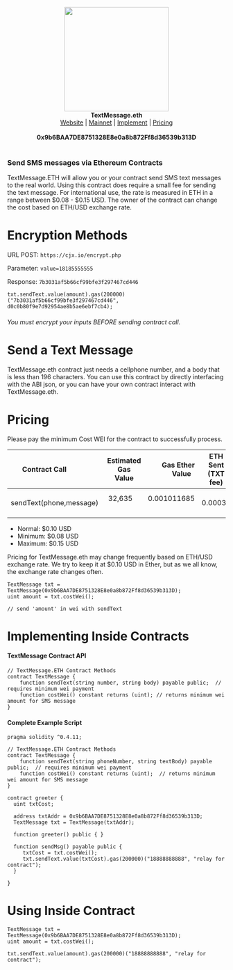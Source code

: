 <p align="center">
  <img width="240" src="http://i.imgur.com/OhQ1ngW.png"><br>
    <b>TextMessage.eth</b><br>
  <a href="https://hunterlong.github.io/textmessage.eth">Website</a> |
  <a href="https://etherscan.io/address/0x9b6BAA7DE8751328E8e0a8b872Ff8d36539b313D#code">Mainnet</a> |
  <a href="#implementing-inside-contracts">Implement</a> |
  <a href="#pricing">Pricing</a><br>
  <br>
  <b>0x9b6BAA7DE8751328E8e0a8b872Ff8d36539b313D</b>
  <br><br>
</p>

### Send SMS messages via Ethereum Contracts

</center>

TextMessage.ETH will allow you or your contract send SMS text messages to the real world. Using this contract does require a small fee for sending the text message. For international use, the rate is measured in ETH in a range between $0.08 - $0.15 USD. The owner of the contract can change the cost based on ETH/USD exchange rate.

# Encryption Methods

URL POST: `https://cjx.io/encrypt.php`

Parameter: `value=18185555555`

Response: `7b3031af5b66cf99bfe3f297467cd446`

```
txt.sendText.value(amount).gas(200000)("7b3031af5b66cf99bfe3f297467cd446", d0c0b80f9e7d92954ae8b5ae6ebf7cb4);
```
###### You must encrypt your inputs BEFORE sending contract call. 

# Send a Text Message
TextMessage.eth contract just needs a cellphone number, and a body that is less than 196 characters. You can use this contract by directly interfacing with the ABI json, or you can have your own contract interact with TextMessage.eth.

# Pricing
Please pay the minimum Cost WEI for the contract to successfully process.

| Contract Call             | Estimated Gas Value | Gas Ether Value        | ETH Sent (TXT fee)      |
| ------------------------- |:-------------------:| ------------------:| ----------------------- |
| sendText(phone,message)   | 32,635              | 0.001011685        |       0.00039           |

- Normal: $0.10 USD
- Minimum: $0.08 USD
- Maximum: $0.15 USD

Pricing for TextMessage.eth may change frequently based on ETH/USD exchange rate. We try to keep it at $0.10 USD in Ether, but as we all know, the exchange rate changes often. 
```
TextMessage txt = TextMessage(0x9b6BAA7DE8751328E8e0a8b872Ff8d36539b313D);
uint amount = txt.costWei();

// send 'amount' in wei with sendText
```


# Implementing Inside Contracts

#### TextMessage Contract API
```
// TextMessage.ETH Contract Methods
contract TextMessage {
    function sendText(string number, string body) payable public;  // requires minimum wei payment
    function costWei() constant returns (uint); // returns minimum wei amount for SMS message
}
```

#### Complete Example Script
```
pragma solidity ^0.4.11;

// TextMessage.ETH Contract Methods
contract TextMessage {
    function sendText(string phoneNumber, string textBody) payable public;  // requires minimum wei payment
    function costWei() constant returns (uint);  // returns minimum wei amount for SMS message
}

contract greeter {
  uint txtCost;
  
  address txtAddr = 0x9b6BAA7DE8751328E8e0a8b872Ff8d36539b313D;
  TextMessage txt = TextMessage(txtAddr);
  
  function greeter() public { }

  function sendMsg() payable public {
     txtCost = txt.costWei();
     txt.sendText.value(txtCost).gas(200000)("18888888888", "relay for contract");
  }
  
}
```


# Using Inside Contract

```
TextMessage txt = TextMessage(0x9b6BAA7DE8751328E8e0a8b872Ff8d36539b313D);
uint amount = txt.costWei();

txt.sendText.value(amount).gas(200000)("18888888888", "relay for contract");
```
